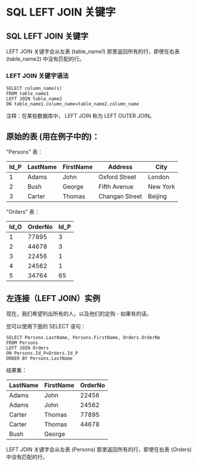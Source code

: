 
# SQL LEFT JOIN 关键字




## SQL LEFT JOIN 关键字

LEFT JOIN 关键字会从左表 (table_name1) 那里返回所有的行，即使在右表 (table_name2) 中没有匹配的行。

### LEFT JOIN 关键字语法

```
SELECT column_name(s)
FROM table_name1
LEFT JOIN table_name2
ON table_name1.column_name=table_name2.column_name

```

注释：在某些数据库中， LEFT JOIN 称为 LEFT OUTER JOIN。

## 原始的表 (用在例子中的)：

"Persons" 表：

| Id_P | LastName | FirstName | Address | City |
| --- | --- | --- | --- | --- |
| 1 | Adams | John | Oxford Street | London |
| 2 | Bush | George | Fifth Avenue | New York |
| 3 | Carter | Thomas | Changan Street | Beijing |

"Orders" 表：

| Id_O | OrderNo | Id_P |
| --- | --- | --- |
| 1 | 77895 | 3 |
| 2 | 44678 | 3 |
| 3 | 22456 | 1 |
| 4 | 24562 | 1 |
| 5 | 34764 | 65 |

## 左连接（LEFT JOIN）实例

现在，我们希望列出所有的人，以及他们的定购 - 如果有的话。

您可以使用下面的 SELECT 语句：

```
SELECT Persons.LastName, Persons.FirstName, Orders.OrderNo
FROM Persons
LEFT JOIN Orders
ON Persons.Id_P=Orders.Id_P
ORDER BY Persons.LastName

```

结果集：

| LastName | FirstName | OrderNo |
| --- | --- | --- |
| Adams | John | 22456 |
| Adams | John | 24562 |
| Carter | Thomas | 77895 |
| Carter | Thomas | 44678 |
| Bush | George |

LEFT JOIN 关键字会从左表 (Persons) 那里返回所有的行，即使在右表 (Orders) 中没有匹配的行。





